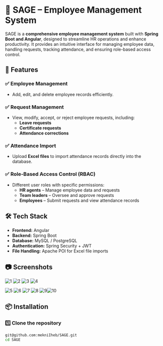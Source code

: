 # 🌟 SAGE – Employee Management System  

SAGE is a **comprehensive employee management system** built with **Spring Boot and Angular**, designed to streamline HR operations and enhance productivity. It provides an intuitive interface for managing employee data, handling requests, tracking attendance, and ensuring role-based access control.  

## 🚀 Features  

### ✅ Employee Management  
- Add, edit, and delete employee records efficiently.  

### ✅ Request Management  
- View, modify, accept, or reject employee requests, including:  
  - **Leave requests**  
  - **Certificate requests**  
  - **Attendance corrections**  

### ✅ Attendance Import  
- Upload **Excel files** to import attendance records directly into the database.  

### ✅ Role-Based Access Control (RBAC)  
- Different user roles with specific permissions:  
  - **HR agents** – Manage employee data and requests  
  - **Team leaders** – Oversee and approve requests  
  - **Employees** – Submit requests and view attendance records  

## 🛠️ Tech Stack  

- **Frontend:** Angular  
- **Backend:** Spring Boot  
- **Database:** MySQL / PostgreSQL  
- **Authentication:** Spring Security + JWT  
- **File Handling:** Apache POI for Excel file imports  

## 📷 Screenshots  
![1](https://github.com/user-attachments/assets/3ff2534e-d491-4b5c-a855-50c980092aeb)
![2](https://github.com/user-attachments/assets/e617802f-f8c7-4927-9854-03b694c959ea)
![3](https://github.com/user-attachments/assets/19404aa6-4882-4a1c-8d30-eb2a2204af11)
![4](https://github.com/user-attachments/assets/5d06e5a0-4b5b-409e-b3b7-0ea6189762b2)

![5](https://github.com/user-attachments/assets/4764ffbc-f7c8-42ae-93bf-9a468bc30eba)
![6](https://github.com/user-attachments/assets/70db2983-a5eb-4b27-904a-06fa89f787de)
![7](https://github.com/user-attachments/assets/cba237a5-a68e-4765-80bf-e3e3fec7678a)
![8](https://github.com/user-attachments/assets/e651669c-f20a-4115-ba1a-84469b09c076)
![9](https://github.com/user-attachments/assets/9bda01a4-8899-450e-be91-48dfc2157cf9)![10](https://github.com/user-attachments/assets/c8356535-bbb3-4deb-849a-159f4f17d9a2)




## 📦 Installation  

### 1️⃣ Clone the repository  
```bash
git@github.com:mekniIheb/SAGE.git
cd SAGE
